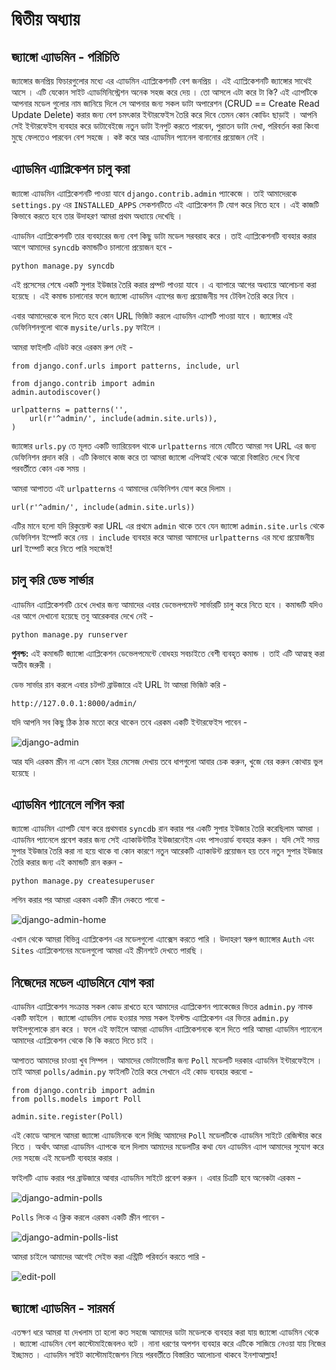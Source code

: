 # দ্বিতীয় অধ্যায়

## জ্যাঙ্গো এ্যাডমিন - পরিচিতি

জ্যাঙ্গোর জনপ্রিয় ফিচারগুলোর মধ্যে এর এ্যাডমিন এ্যাপ্লিকেশনটি বেশ জনপ্রিয় । এই এ্যাপ্লিকেশনটি জ্যাঙ্গোর সাথেই আসে । এটি যেকোন সাইট এ্যাডমিনিস্ট্রেশন অনেক সহজ করে দেয় । তো আসলে এটা করে টা কি? এই এ্যাপটিকে আপনার মডেল গুলোর নাম জানিয়ে দিলে সে আপনার জন্য সকল ডাটা অপারেশন \(CRUD == Create Read Update Delete\) করার জন্য বেশ চমৎকার ইন্টারফেইস তৈরি করে দিবে তেমন কোন কোডিং ছাড়াই । আপনি সেই ইন্টারফেইস ব্যবহার করে ডাটাবেইজে নতুন ডাটা ইনপুট করতে পারবেন, পুরাতন ডাটা দেখা, পরিবর্তন করা কিংবা মুছে ফেলতেও পারবেন বেশ সহজে । কষ্ট করে আর এ্যাডমিন প্যানেল বানানোর প্রয়োজন নেই ।

## এ্যাডমিন এ্যাপ্লিকেশন চালু করা

জ্যাঙ্গো এ্যাডমিন এ্যাপ্লিকেশনটি পাওয়া যাবে `django.contrib.admin` প্যাকেজে । তাই আমাদেরকে `settings.py` এর `INSTALLED_APPS` সেকশনটিতে এই এ্যাপ্লিকেশন টি যোগ করে নিতে হবে । এই কাজটি কিভাবে করতে হবে তার উদাহরণ আমরা প্রথম অধ্যায়ে দেখেছি ।

এ্যাডমিন এ্যাপ্লিকেশনটি তার ব্যবহারের জন্য বেশ কিছু ডাটা মডেল সরবরাহ করে । তাই এ্যাপ্লিকেশনটি ব্যবহার করার আগে আমাদের `syncdb` কমান্ডটিও চালানো প্রয়োজন হবে -

```text
python manage.py syncdb
```

এই প্রসেসের শেষে একটি সুপার ইউজার তৈরি করার প্রম্পট পাওয়া যাবে । এ ব্যাপারে আগের অধ্যায়ে আলোচনা করা হয়েছে । এই কমান্ড চালানোর ফলে জ্যাঙ্গো এ্যাডমিন এ্যাপের জন্য প্রয়োজনীয় সব টেবিল তৈরি করে নিবে ।

এবার আমাদেরকে বলে দিতে হবে কোন URL ভিজিট করলে এ্যাডমিন এ্যাপটি পাওয়া যাবে । জ্যাঙ্গোর এই ডেফিনিশনগুলো থাকে `mysite/urls.py` ফাইলে ।

আমরা ফাইলটি এডিট করে এরকম রুপ দেই -

```text
from django.conf.urls import patterns, include, url

from django.contrib import admin
admin.autodiscover()

urlpatterns = patterns('',
    url(r'^admin/', include(admin.site.urls)),
)
```

জ্যাঙ্গোর `urls.py` তে মূলত একটি ভ্যারিয়েবল থাকে `urlpatterns` নামে যেটিতে আমরা সব URL এর জন্য ডেফিনিশন প্রদান করি । এটি কিভাবে কাজ করে তা আমরা জ্যাঙ্গো এপিআই থেকে আরো বিস্তারিত দেখে নিবো পরবর্তীতে কোন এক সময় ।

আমরা আপাতত এই `urlpatterns` এ আমাদের ডেফিনিশন যোগ করে দিলাম ।

```text
url(r'^admin/', include(admin.site.urls))
```

এটির মানে হলো যদি রিকুয়েস্ট করা URL এর প্রথমে `admin` থাকে তবে যেন জ্যাঙ্গো `admin.site.urls` থেকে ডেফিনিশন ইম্পোর্ট করে নেয় । `include` ব্যবহার করে আমরা আমাদের `urlpatterns` এর মধ্যে প্রয়োজনীয় url ইম্পোর্ট করে নিতে পারি সহজেই!

## চালু করি ডেভ সার্ভার

এ্যাডমিন এ্যাপ্লিকেশনটি চেখে দেখার জন্য আমাদের এবার ডেভেলপমেন্ট সার্ভারটি চালু করে নিতে হবে । কমান্ডটি যদিও এর আগে দেখানো হয়েছে তবু আরেকবার দেখে নেই -

```text
python manage.py runserver
```

**পুনশ্চ:** এই কমান্ডটি জ্যাঙ্গো এ্যাপ্লিকেশন ডেভেলপমেন্টে বোধহয় সবচাইতে বেশী ব্যবহৃত কমান্ড । তাই এটি আত্মস্থ করা অতীব জরুরী ।

ডেভ সার্ভার রান করলে এবার চটপট ব্রাউজারে এই URL টা আমরা ভিজিট করি -

```text
http://127.0.0.1:8000/admin/
```

যদি আপনি সব কিছু ঠিক ঠাক মতো করে থাকেন তবে এরকম একটি ইন্টারফেইস পাবেন -

![django-admin](https://docs.djangoproject.com/en/1.5/_images/admin01.png)

আর যদি এরকম স্ক্রীন না এসে কোন ইরর মেসেজ দেখায় তবে ধাপগুলো আবার চেক করুন, খুজে বের করুন কোথায় ভুল হয়েছে ।

## এ্যাডমিন প্যানেলে লগিন করা

জ্যাঙ্গো এ্যাডমিন এ্যাপটি যোগ করে প্রথমবার `syncdb` রান করার পর একটি সুপার ইউজার তৈরি করেছিলাম আমরা । এ্যাডমিন প্যানেলে প্রবেশ করার জন্য সেই এ্যাকাউন্টটির ইউজারনেইম এবং পাসওয়ার্ড ব্যবহার করুন । যদি সেই সময় সুপার ইউজার তৈরি করা না হয়ে থাকে বা কোন কারণে নতুন আরেকটি এ্যাকাউন্ট প্রয়োজন হয় তবে নতুন সুপার ইউজার তৈরি করার জন্য এই কমান্ডটি রান করুন -

```text
python manage.py createsuperuser
```

লগিন করার পর আমরা এরকম একটি স্ক্রীন দেকতে পাবো -

![django-admin-home](https://docs.djangoproject.com/en/1.5/_images/admin02t.png)

এখান থেকে আমরা বিভিন্ন এ্যাপ্লিকেশন এর মডেলগুলো এ্যাক্সেস করতে পারি । উদাহরণ স্বরুপ জ্যাঙ্গোর `Auth` এবং `Sites` এ্যাপ্লিকেশনের মডেলগুলো আমরা এই স্ক্রীনশটে দেখতে পারছি ।

## নিজেদের মডেল এ্যাডমিনে যোগ করা

এ্যাডমিন এ্যাপ্লিকেশন সংক্রান্ত সকল কোড রাখতে হবে আমাদের এ্যাপ্লিকেশন প্যাকেজের ভিতর `admin.py` নামক একটি ফাইলে । জ্যাঙ্গো এ্যাডমিন লোড হওয়ার সময় সকল ইনস্টল্ড এ্যাপ্লিকেশন এর ভিতর `admin.py` ফাইলগুলোকে রান করে । ফলে এই ফাইলে আমরা এ্যাডমিন এ্যাপ্লিকেশনকে বলে দিতে পারি আমরা এ্যাডমিন প্যানেলে আমাদের এ্যাপ্লিকেশন থেকে কি কি করতে দিতে চাই ।

আপাতত আমাদের চাওয়া খুব সিম্পল । আমাদের ভোটাভোটির জন্য `Poll` মডেলটি দরকার এ্যাডমিন ইন্টারফেইসে । তাই আমরা `polls/admin.py` ফাইলটি তৈরি করে সেখানে এই কোড ব্যবহার করবো -

```text
from django.contrib import admin
from polls.models import Poll

admin.site.register(Poll) 
```

এই কোডে আসলে আমরা জ্যাঙ্গো এ্যাডমিনকে বলে দিচ্ছি আমাদের `Poll` মডেলটিকে এ্যাডমিন সাইটে রেজিস্টার করে নিতে । অর্থাৎ আমরা এ্যাডমিন এ্যাপকে বলে দিলাম আমাদের মডেলটির কথা যেন এ্যাডমিন এ্যাপ আমাদের সুযোগ করে দেয় সহজে এই মডেলটি ব্যবহার করার ।

ফাইলটি এ্যাড করার পর ব্রাউজারে আবার এ্যাডমিন সাইটে প্রবেশ করুন । এবার চিত্রটি হবে অনেকটা এরকম -

![django-admin-polls](https://docs.djangoproject.com/en/1.5/_images/admin03t.png)

`Polls` লিংক এ ক্লিক করলে এরকম একটি স্ক্রীন পাবেন -

![django-admin-polls-list](https://docs.djangoproject.com/en/1.5/_images/admin04t.png)

আমরা চাইলে আমাদের আগেই সেইভ করা এন্ট্রিটি পরিবর্তন করতে পারি -

![edit-poll](https://docs.djangoproject.com/en/1.5/_images/admin05t.png)

## জ্যাঙ্গো এ্যাডমিন - সারমর্ম

এতক্ষণ ধরে আমরা যা দেখলাম তা হলো কত সহজে আমাদের ডাটা মডেলকে ব্যবহার করা যায় জ্যাঙ্গো এ্যাডমিন থেকে । জ্যাঙ্গো এ্যাডমিন বেশ কাস্টোমাইজেবলও বটে । নানা ধরণের অপশন ব্যবহার করে এটিকে সাজিয়ে নেওয়া যায় নিজের ইচ্ছামত । এ্যাডমিন সাইট কাস্টোমাইজেশন নিয়ে পরবর্তীতে বিস্তারিত আলোচনা থাকবে ইনশাআল্লাহ!

